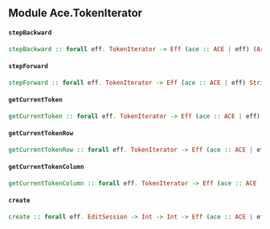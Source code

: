 ## Module Ace.TokenIterator

#### `stepBackward`

``` purescript
stepBackward :: forall eff. TokenIterator -> Eff (ace :: ACE | eff) (Array String)
```

#### `stepForward`

``` purescript
stepForward :: forall eff. TokenIterator -> Eff (ace :: ACE | eff) String
```

#### `getCurrentToken`

``` purescript
getCurrentToken :: forall eff. TokenIterator -> Eff (ace :: ACE | eff) TokenInfo
```

#### `getCurrentTokenRow`

``` purescript
getCurrentTokenRow :: forall eff. TokenIterator -> Eff (ace :: ACE | eff) Int
```

#### `getCurrentTokenColumn`

``` purescript
getCurrentTokenColumn :: forall eff. TokenIterator -> Eff (ace :: ACE | eff) Int
```

#### `create`

``` purescript
create :: forall eff. EditSession -> Int -> Int -> Eff (ace :: ACE | eff) TokenIterator
```


